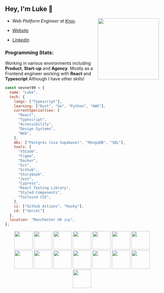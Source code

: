


<h2>Hey, I'm Luke 👋</h2>
<img src="https://i.giphy.com/media/v1.Y2lkPTc5MGI3NjExbWQ1Zm1jd3dyamdmMW4ydXQzbDk1c2o5dWk0cThlbXlxZ3JjaTZlOSZlcD12MV9pbnRlcm5hbF9naWZfYnlfaWQmY3Q9cw/1YcLOSW6JCNdsfSr5E/giphy.gif" width="200" align="right" />
<ul>
<li>
  <p><em>Web Platform Engineer at <a href="https://www.kroo.com/" target="__blank">Kroo</a></em>.</p>
</li>
<li>
  <p><em><a href="https://www.lukebrannagan.com" target="__blank">Website</a></em></p>  
</li>
<li>
    <p><em><a href="https://www.linkedin.com/in/luke-brannagan" target="__blank">Linkedin</a></em></p> 
</li>

</ul>

<h3>Programming Stats:</h3>

<p>Working in various environments including <b>Product</b>, <b>Start-up</b> and <b>Agency</b>. 
Mostly as a Frontend engineer working with <b>React</b> and <b>Typescript</b>
Although I have other skills!
</p>

```javascript
const nevnet99 = {
  name: "Luke",
  tech: {
    langs: ["Typescript"],
    learning: ["Rust", "Go", "Python", "AWS"],
    currentSpecialties: [
      "React",
      "Typescript",
      "Accessibility",
      "Design Systems",
      "Web",
    ],
    dbs: ["Postgres (via Supabase)", "MongoDB", "SQL"],
    tools: [
      "VSCode",
      "Figma",
      "Docker",
      "Git",
      "Github",
      "Storybook",
      "Jest",
      "Cypress",
      "React Testing Library",
      "Styled Components",
      "Tailwind CSS",
    ],
    ci: ["Github Actions", "Husky"],
    cd: ["Vercel"]
  },
  location: "Manchester UK 🇬🇧",
};
```

<div align="center">
  <img src="https://media.giphy.com/media/v1.Y2lkPTc5MGI3NjExY3BjaWE2MnozbW1nYzA4ZDAzdTZtbnpwbmNldHhuMmNlanNybTdrbCZlcD12MV9pbnRlcm5hbF9naWZfYnlfaWQmY3Q9cw/IvKoEtvvzMfMRP3Eqc/giphy.gif" width="60" />
  <img src="https://media.giphy.com/media/v1.Y2lkPTc5MGI3NjExY3BjaWE2MnozbW1nYzA4ZDAzdTZtbnpwbmNldHhuMmNlanNybTdrbCZlcD12MV9pbnRlcm5hbF9naWZfYnlfaWQmY3Q9cw/IvKoEtvvzMfMRP3Eqc/giphy.gif" width="60" />
  <img src="https://media.giphy.com/media/v1.Y2lkPTc5MGI3NjExY3BjaWE2MnozbW1nYzA4ZDAzdTZtbnpwbmNldHhuMmNlanNybTdrbCZlcD12MV9pbnRlcm5hbF9naWZfYnlfaWQmY3Q9cw/IvKoEtvvzMfMRP3Eqc/giphy.gif" width="60" />
  <img src="https://media.giphy.com/media/v1.Y2lkPTc5MGI3NjExY3BjaWE2MnozbW1nYzA4ZDAzdTZtbnpwbmNldHhuMmNlanNybTdrbCZlcD12MV9pbnRlcm5hbF9naWZfYnlfaWQmY3Q9cw/IvKoEtvvzMfMRP3Eqc/giphy.gif" width="60" />
  <img src="https://media.giphy.com/media/v1.Y2lkPTc5MGI3NjExY3BjaWE2MnozbW1nYzA4ZDAzdTZtbnpwbmNldHhuMmNlanNybTdrbCZlcD12MV9pbnRlcm5hbF9naWZfYnlfaWQmY3Q9cw/IvKoEtvvzMfMRP3Eqc/giphy.gif" width="60" />
  <img src="https://media.giphy.com/media/v1.Y2lkPTc5MGI3NjExY3BjaWE2MnozbW1nYzA4ZDAzdTZtbnpwbmNldHhuMmNlanNybTdrbCZlcD12MV9pbnRlcm5hbF9naWZfYnlfaWQmY3Q9cw/IvKoEtvvzMfMRP3Eqc/giphy.gif" width="60" />
  <img src="https://media.giphy.com/media/v1.Y2lkPTc5MGI3NjExY3BjaWE2MnozbW1nYzA4ZDAzdTZtbnpwbmNldHhuMmNlanNybTdrbCZlcD12MV9pbnRlcm5hbF9naWZfYnlfaWQmY3Q9cw/IvKoEtvvzMfMRP3Eqc/giphy.gif" width="60" />
  <img src="https://media.giphy.com/media/v1.Y2lkPTc5MGI3NjExY3BjaWE2MnozbW1nYzA4ZDAzdTZtbnpwbmNldHhuMmNlanNybTdrbCZlcD12MV9pbnRlcm5hbF9naWZfYnlfaWQmY3Q9cw/IvKoEtvvzMfMRP3Eqc/giphy.gif" width="60" />
  <img src="https://media.giphy.com/media/v1.Y2lkPTc5MGI3NjExY3BjaWE2MnozbW1nYzA4ZDAzdTZtbnpwbmNldHhuMmNlanNybTdrbCZlcD12MV9pbnRlcm5hbF9naWZfYnlfaWQmY3Q9cw/IvKoEtvvzMfMRP3Eqc/giphy.gif" width="60" />
  <img src="https://media.giphy.com/media/v1.Y2lkPTc5MGI3NjExY3BjaWE2MnozbW1nYzA4ZDAzdTZtbnpwbmNldHhuMmNlanNybTdrbCZlcD12MV9pbnRlcm5hbF9naWZfYnlfaWQmY3Q9cw/IvKoEtvvzMfMRP3Eqc/giphy.gif" width="60" />
  <img src="https://media.giphy.com/media/v1.Y2lkPTc5MGI3NjExY3BjaWE2MnozbW1nYzA4ZDAzdTZtbnpwbmNldHhuMmNlanNybTdrbCZlcD12MV9pbnRlcm5hbF9naWZfYnlfaWQmY3Q9cw/IvKoEtvvzMfMRP3Eqc/giphy.gif" width="60" />
  <img src="https://media.giphy.com/media/v1.Y2lkPTc5MGI3NjExY3BjaWE2MnozbW1nYzA4ZDAzdTZtbnpwbmNldHhuMmNlanNybTdrbCZlcD12MV9pbnRlcm5hbF9naWZfYnlfaWQmY3Q9cw/IvKoEtvvzMfMRP3Eqc/giphy.gif" width="60" />
  <img src="https://media.giphy.com/media/v1.Y2lkPTc5MGI3NjExY3BjaWE2MnozbW1nYzA4ZDAzdTZtbnpwbmNldHhuMmNlanNybTdrbCZlcD12MV9pbnRlcm5hbF9naWZfYnlfaWQmY3Q9cw/IvKoEtvvzMfMRP3Eqc/giphy.gif" width="60" />
  <img src="https://media.giphy.com/media/v1.Y2lkPTc5MGI3NjExY3BjaWE2MnozbW1nYzA4ZDAzdTZtbnpwbmNldHhuMmNlanNybTdrbCZlcD12MV9pbnRlcm5hbF9naWZfYnlfaWQmY3Q9cw/IvKoEtvvzMfMRP3Eqc/giphy.gif" width="60" />
  <img src="https://media.giphy.com/media/v1.Y2lkPTc5MGI3NjExY3BjaWE2MnozbW1nYzA4ZDAzdTZtbnpwbmNldHhuMmNlanNybTdrbCZlcD12MV9pbnRlcm5hbF9naWZfYnlfaWQmY3Q9cw/IvKoEtvvzMfMRP3Eqc/giphy.gif" width="60" />
</div>





